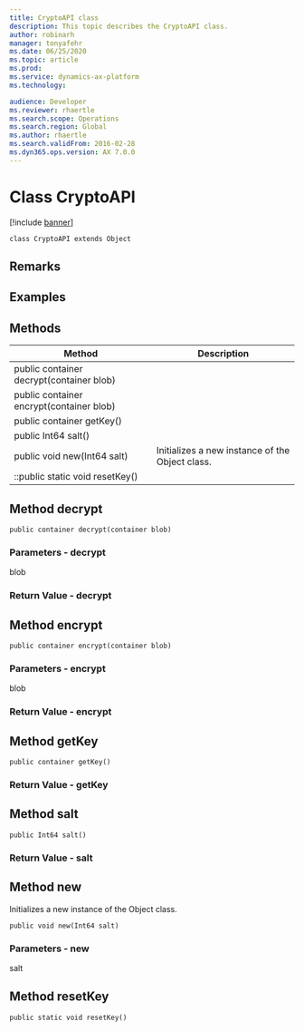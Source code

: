 ```yaml
---
title: CryptoAPI class
description: This topic describes the CryptoAPI class.
author: robinarh
manager: tonyafehr
ms.date: 06/25/2020
ms.topic: article
ms.prod: 
ms.service: dynamics-ax-platform
ms.technology: 

audience: Developer
ms.reviewer: rhaertle
ms.search.scope: Operations
ms.search.region: Global
ms.author: rhaertle
ms.search.validFrom: 2016-02-28
ms.dyn365.ops.version: AX 7.0.0
---
```


# Class CryptoAPI

[!include [banner](../includes/banner.md)]

```xpp
class CryptoAPI extends Object
```

## Remarks

## Examples

## Methods

| Method                                   | Description                                     |
|------------------------------------------|-------------------------------------------------|
| public container decrypt(container blob) |                                                 |
| public container encrypt(container blob) |                                                 |
| public container getKey()                |                                                 |
| public Int64 salt()                      |                                                 |
| public void new(Int64 salt)              | Initializes a new instance of the Object class. |
| ::public static void resetKey()          |                                                 |

## Method decrypt

```xpp
public container decrypt(container blob)
```

### Parameters - decrypt

blob  

### Return Value - decrypt

## Method encrypt

```xpp
public container encrypt(container blob)
```

### Parameters - encrypt

blob  

### Return Value - encrypt

## Method getKey

```xpp
public container getKey()
```

### Return Value - getKey

## Method salt

```xpp
public Int64 salt()
```

### Return Value - salt

## Method new

Initializes a new instance of the Object class.

```xpp
public void new(Int64 salt)
```

### Parameters - new

salt  

## Method resetKey

```xpp
public static void resetKey()
```

